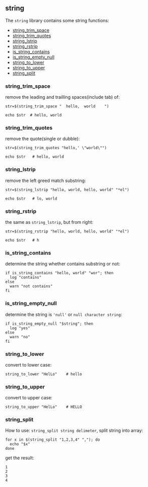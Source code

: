 ## string

The `string` library contains some string functions:

* [string_trim_space](#string_trim_space)
* [string_trim_quotes](#string_trim_quotes)
* [string_lstrip](#string_lstrip)
* [string_rstrip](#string_rstrip)
* [is_string_contains](#is_string_contains)
* [is_string_empty_null](#is_string_empty_null)
* [string_to_lower](#string_to_lower)
* [string_to_upper](#string_to_upper)
* [string_split](#string_split)

### string_trim_space

remove the leading and trailling spaces(include tab) of:
```
str=$(string_trim_space "  hello,  world  	")

echo $str  # hello, world
```

### string_trim_quotes

remove the quote(single or dubble):
```
str=$(string_trim_quotes "hello,' \"world\"")

echo $str   # hello, world
```

### string_lstrip

remove the left greed match substring: 
```
str=$(string_lstrip "hello, world, hello, world" "*el")

echo $str   # lo, world
```

### string_rstrip

the same as `string_lstrip`, but from right:

```
str=$(string_rstrip "hello, world, hello, world" "*el")

echo $str   # h
```

### is_string_contains

determine the string whether contains substring or not:

```
if is_string_contains "hello, world" "wor"; then
  log "contains"
else
  warn "not contains"
fi
```

### is_string_empty_null

determine the string is `'null'` or `null character string`: 
```
if is_string_empty_null "$string"; then
  log "yes"
else
  warn "no"
fi
```

### string_to_lower

convert to lower case:
```
string_to_lower "HelLo"    # hello
```

### string_to_upper

convert to upper case:
```
string_to_upper "HelLo"    # HELLO
```

### string_split

How to use: `string_split string delimeter`, split string into array:
```
for x in $(string_split "1,2,3,4" ","); do
  echo "$x"
done
```

get the result:
```
1
2
3
4
```

